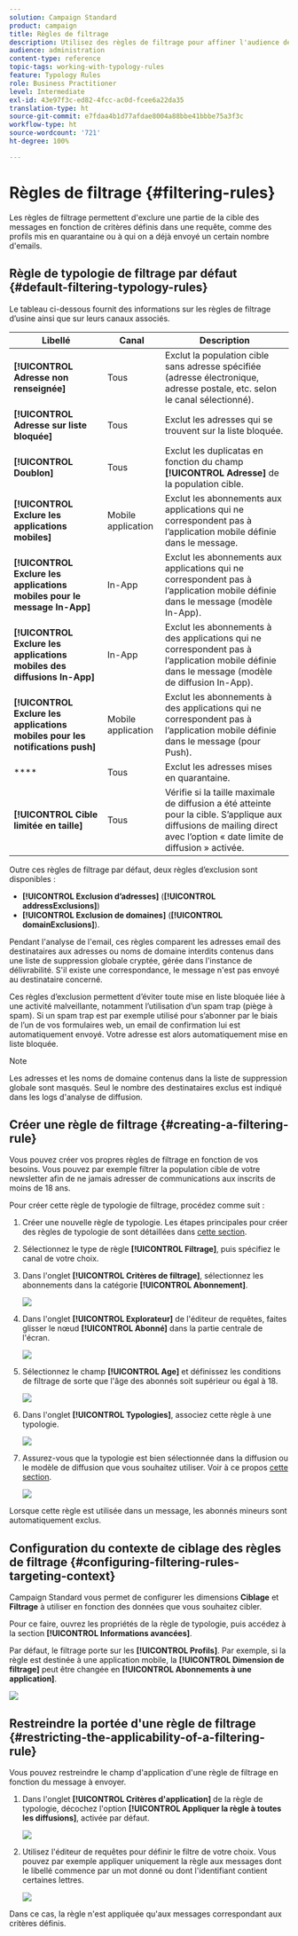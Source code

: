 ```yaml
---
solution: Campaign Standard
product: campaign
title: Règles de filtrage
description: Utilisez des règles de filtrage pour affiner l'audience des messages.
audience: administration
content-type: reference
topic-tags: working-with-typology-rules
feature: Typology Rules
role: Business Practitioner
level: Intermediate
exl-id: 43e97f3c-ed82-4fcc-ac0d-fcee6a22da35
translation-type: ht
source-git-commit: e7fdaa4b1d77afdae8004a88bbe41bbbe75a3f3c
workflow-type: ht
source-wordcount: '721'
ht-degree: 100%

---
```


# Règles de filtrage {#filtering-rules}

Les règles de filtrage permettent d&#39;exclure une partie de la cible des messages en fonction de critères définis dans une requête, comme des profils mis en quarantaine ou à qui on a déjà envoyé un certain nombre d&#39;emails.

## Règle de typologie de filtrage par défaut {#default-filtering-typology-rules}

Le tableau ci-dessous fournit des informations sur les règles de filtrage d’usine ainsi que sur leurs canaux associés.

| Libellé | Canal | Description |
---------|----------|---------
| **[!UICONTROL Adresse non renseignée]** | Tous | Exclut la population cible sans adresse spécifiée (adresse électronique, adresse postale, etc. selon le canal sélectionné). |
| **[!UICONTROL Adresse sur liste bloquée]** | Tous | Exclut les adresses qui se trouvent sur la liste bloquée. |
| **[!UICONTROL Doublon]** | Tous | Exclut les duplicatas en fonction du champ **[!UICONTROL Adresse]** de la population cible. |
| **[!UICONTROL Exclure les applications mobiles]** | Mobile application | Exclut les abonnements aux applications qui ne correspondent pas à l’application mobile définie dans le message. |
| **[!UICONTROL Exclure les applications mobiles pour le message In-App]** | In-App | Exclut les abonnements aux applications qui ne correspondent pas à l’application mobile définie dans le message (modèle In-App). |
| **[!UICONTROL Exclure les applications mobiles des diffusions In-App]** | In-App | Exclut les abonnements à des applications qui ne correspondent pas à l’application mobile définie dans le message (modèle de diffusion In-App). |
| **[!UICONTROL Exclure les applications mobiles pour les notifications push]** | Mobile application | Exclut les abonnements à des applications qui ne correspondent pas à l’application mobile définie dans le message (pour Push). |
| **** | Tous | Exclut les adresses mises en quarantaine. |
| **[!UICONTROL Cible limitée en taille]** | Tous | Vérifie si la taille maximale de diffusion a été atteinte pour la cible. S’applique aux diffusions de mailing direct avec l’option « date limite de diffusion » activée. |

Outre ces règles de filtrage par défaut, deux règles d’exclusion sont disponibles :

* **[!UICONTROL Exclusion d’adresses]** (**[!UICONTROL addressExclusions]**)
* **[!UICONTROL Exclusion de domaines]** (**[!UICONTROL domainExclusions]**).

Pendant l&#39;analyse de l&#39;email, ces règles comparent les adresses email des destinataires aux adresses ou noms de domaine interdits contenus dans une liste de suppression globale cryptée, gérée dans l&#39;instance de délivrabilité. S&#39;il existe une correspondance, le message n&#39;est pas envoyé au destinataire concerné.

Ces règles d’exclusion permettent d’éviter toute mise en liste bloquée liée à une activité malveillante, notamment l’utilisation d’un spam trap (piège à spam). Si un spam trap est par exemple utilisé pour s’abonner par le biais de l’un de vos formulaires web, un email de confirmation lui est automatiquement envoyé. Votre adresse est alors automatiquement mise en liste bloquée.

>[!NOTE]
>
>Les adresses et les noms de domaine contenus dans la liste de suppression globale sont masqués. Seul le nombre des destinataires exclus est indiqué dans les logs d&#39;analyse de diffusion.

## Créer une règle de filtrage        {#creating-a-filtering-rule}

Vous pouvez créer vos propres règles de filtrage en fonction de vos besoins. Vous pouvez par exemple filtrer la population cible de votre newsletter afin de ne jamais adresser de communications aux inscrits de moins de 18 ans.

Pour créer cette règle de typologie de filtrage, procédez comme suit :

1. Créer une nouvelle règle de typologie. Les étapes principales pour créer des règles de typologie de sont détaillées dans [cette section](../../sending/using/managing-typology-rules.md).

1. Sélectionnez le type de règle **[!UICONTROL Filtrage]**, puis spécifiez le canal de votre choix.

1. Dans l&#39;onglet **[!UICONTROL Critères de filtrage]**, sélectionnez les abonnements dans la catégorie **[!UICONTROL Abonnement]**.

   ![](assets/typology_create-rule-subscription.png)

1. Dans l&#39;onglet **[!UICONTROL Explorateur]** de l&#39;éditeur de requêtes, faites glisser le nœud **[!UICONTROL Abonné]** dans la partie centrale de l&#39;écran.

   ![](assets/typology_create-rule-subscriber.png)

1. Sélectionnez le champ **[!UICONTROL Age]** et définissez les conditions de filtrage de sorte que l&#39;âge des abonnés soit supérieur ou égal à 18.

   ![](assets/typology_create-rule-age.png)

1. Dans l&#39;onglet **[!UICONTROL Typologies]**, associez cette règle à une typologie.

   ![](assets/typology_create-rule-typology.png)

1. Assurez-vous que la typologie est bien sélectionnée dans la diffusion ou le modèle de diffusion que vous souhaitez utiliser. Voir à ce propos [cette section](../../sending/using/managing-typologies.md#applying-typologies-to-messages).

   ![](assets/typology_template.png)

Lorsque cette règle est utilisée dans un message, les abonnés mineurs sont automatiquement exclus.

## Configuration du contexte de ciblage des règles de filtrage {#configuring-filtering-rules-targeting-context}

Campaign Standard vous permet de configurer les dimensions **Ciblage** et **Filtrage** à utiliser en fonction des données que vous souhaitez cibler.

Pour ce faire, ouvrez les propriétés de la règle de typologie, puis accédez à la section **[!UICONTROL Informations avancées]**.

Par défaut, le filtrage porte sur les **[!UICONTROL Profils]**. Par exemple, si la règle est destinée à une application mobile, la **[!UICONTROL Dimension de filtrage]** peut être changée en **[!UICONTROL Abonnements à une application]**.

![](assets/typology_rule-order_2.png)

## Restreindre la portée d&#39;une règle de filtrage       {#restricting-the-applicability-of-a-filtering-rule}

Vous pouvez restreindre le champ d&#39;application d&#39;une règle de filtrage en fonction du message à envoyer.

1. Dans l&#39;onglet **[!UICONTROL Critères d&#39;application]** de la règle de typologie, décochez l&#39;option **[!UICONTROL Appliquer la règle à toutes les diffusions]**, activée par défaut.

   ![](assets/typology_limit.png)

1. Utilisez l&#39;éditeur de requêtes pour définir le filtre de votre choix. Vous pouvez par exemple appliquer uniquement la règle aux messages dont le libellé commence par un mot donné ou dont l&#39;identifiant contient certaines lettres.

   ![](assets/typology_limit-rule.png)

Dans ce cas, la règle n&#39;est appliquée qu&#39;aux messages correspondant aux critères définis.
